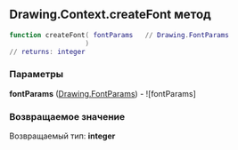 ## Drawing.Context.createFont метод


```lua
function createFont( fontParams   // Drawing.FontParams
                   )
// returns: integer
```


### Параметры

**fontParams** ([Drawing.FontParams](../../Drawing/FontParams.md)) - ![fontParams]

### Возвращаемое значение

Возвращаемый тип: **integer**

